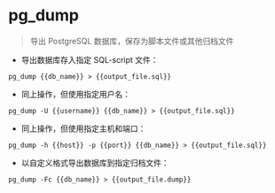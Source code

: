 # pg_dump

> 导出 PostgreSQL 数据库，保存为脚本文件或其他归档文件

- 导出数据库存入指定 SQL-script 文件：

`pg_dump {{db_name}} > {{output_file.sql}}`

- 同上操作，但使用指定用户名：

`pg_dump -U {{username}} {{db_name}} > {{output_file.sql}}`

- 同上操作，但使用指定主机和端口：

`pg_dump -h {{host}} -p {{port}} {{db_name}} > {{output_file.sql}}`

- 以自定义格式导出数据库到指定归档文件：

`pg_dump -Fc {{db_name}} > {{output_file.dump}}`

[#]: contributors: ([李峰])